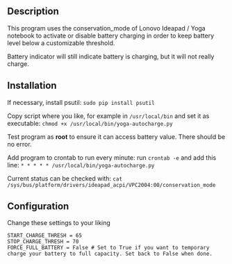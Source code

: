 ## Description
This program uses the conservation_mode of Lonovo Ideapad / Yoga notebook to activate or disable
battery charging in order to keep battery level below a customizable threshold.

Battery indicator will still indicate battery is charging, but it will not really charge.

## Installation
If necessary, install psutil: ```sudo pip install psutil```

Copy script where you like, for example in ```/usr/local/bin``` and set it as executable: ```chmod +x /usr/local/bin/yoga-autocharge.py```

Test program as **root** to ensure it can access battery value. There should be no error.

Add program to crontab to run every minute: run ```crontab -e``` and add this line:
```* * * * * /usr/local/bin/yoga-autocharge.py```

Current status can be checked with: ```cat /sys/bus/platform/drivers/ideapad_acpi/VPC2004:00/conservation_mode```


## Configuration
Change these settings to your liking
```
START_CHARGE_THRESH = 65
STOP_CHARGE_THRESH = 70
FORCE_FULL_BATTERY = False # Set to True if you want to temporary charge your battery to full capacity. Set back to False when done.
```
